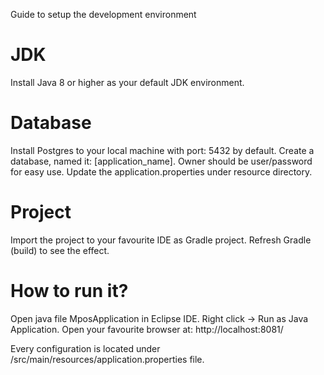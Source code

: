 Guide to setup the development environment

# JDK
Install Java 8 or higher as your default JDK environment.

# Database
Install Postgres to your local machine with port: 5432 by default.
Create a database, named it: [application_name]. Owner should be user/password for easy use. Update the application.properties under resource directory.

# Project
Import the project to your favourite IDE as Gradle project.
Refresh Gradle (build) to see the effect.

# How to run it?
Open java file MposApplication in Eclipse IDE. Right click -> Run as Java Application.
Open your favourite browser at: http://localhost:8081/

Every configuration is located under /src/main/resources/application.properties file.
